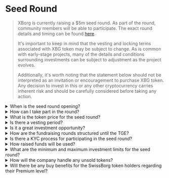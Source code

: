 # Seed Round

> XBorg is currently raising a $5m seed round. As part of the round, community members will be able to participate. The exact round details and timing can be found [here](https://www.xborg.com/seed-round).&#x20;
>
> It's important to keep in mind that the vesting and locking terms associated with XBG token may be subject to change. As is common with early-stage projects, many of the details and conditions surrounding investments can be subject to adjustment as the project evolves.
>
> Additionally, it's worth noting that the statement below should not be interpreted as an invitation or encouragement to purchase XBG token. Any decision to invest in this or any other cryptocurrency carries inherent risk and should be carefully considered before taking any action.

<details>

<summary>When is the seed round opening? </summary>

The seed round opened on the 16th of May 2023 with the Prometheus vault hosted on [XBorg's launchpad](https://launchpad.xborg.com/project/xborg).

As for the SwissBorg vaults, the first Public vault opens on the 23rd of May 2023 at 2 pm CET, followed by three additional vaults. The exact dates and vault sizes can be found on [our website](https://www.xborg.com/how-to-invest).

</details>

<details>

<summary>How can I take part in the round? </summary>

To participate in the round, you may acquire a Prometheus NFT [here](https://opensea.io/collection/xborg-prometheus) and take part in our [launchpad](https://launchpad.xborg.com/). Alternatively, you can download the SwissBorg app to access the investment opportunities. However, it should be noted that only Prometheus holders are guaranteed an allocation, and the current level of interest for the round surpasses $4.5 million. Consequently, we may not be able to assure allocations through the SwissBorg app. The exact details can be found [here](https://www.xborg.com/how-to-invest).&#x20;



</details>

<details>

<summary>What is the token price for the seed round? </summary>

* VCs, BAs, and Prometheus: $0.045
* SwissBorg Series A, Genesis, and Generation: $0.05
* Public: $0.055

</details>

<details>

<summary>Is there a vesting period? </summary>

For strategic and seed round participants, your investment comes with a lock-in period of 3 months, followed by an 18-month vesting schedule post-TGE. Moreover, 10% of the XBG tokens purchased will be immediately available upon TGE. Please be aware that these terms are subject to change as we adapt to meet the requirements of crypto exchanges.

</details>

<details>

<summary>Is it a great investment opportunity? </summary>

While it's the cheapest price at which someone can buy XBG tokens, it's important to note that we can't guarantee a positive return on investment. In fact, no investment can be guaranteed to yield a positive outcome.

</details>

<details>

<summary>How are the fundraising rounds structured until the TGE? </summary>

* **Strategic round:** $1m raised at $0.025 / XBG token.
* **Seed round:** $5m raised at $0.045-0.055 / XBG token.&#x20;
* **Public round:** As per the LBP.&#x20;

</details>

<details>

<summary>Is there a KYC process for participating in the seed round? </summary>

Yes, both the Seed and public rounds will be subject to a KYC procedure. On the XBorg launchpad, the KYC procedure occurs here: [https://launchpad.xborg.com/kyc](https://launchpad.xborg.com/kyc)

</details>

<details>

<summary>How raised funds will be used? </summary>

We are raising a $5m seed round. The raised funds will be allocated as follows and will be spent over the course of 3 years.

* **Technical developments:** 60% ($3'000'000) of the funds will be allocated to technical developments and infrastructure costs. This represents the cost of 10 FTE engineers for three years at an average market salary of $7'000 per month.
* **Marketing:** 20% ($1'000'000) of the fund will be allocated to marketing expenditures, influencer campaigns, PR, sponsorship opportunities, and events.
* **Liquidity and exchange listings:** 10% ($500'000) of the fund will be allocated to exchange listing payments and liquidity provision.
* **Operating costs:** 10% ($500'000) of the funds will be allocated to office rent, legal fees, and software subscriptions.

The current treasury covers the non-technical HR costs.

</details>

<details>

<summary>What are the minimum and maximum investment limits for the seed round?</summary>

If you are a Prometheus holder, the minimum investment threshold is set at $100, while the maximum limit stands at $3,000 per NFT. For SwissBorg users, investment limits are tier-based and vary accordingly. Please refer to our detailed tier structure on [our website](https://www.xborg.com/how-to-invest).

</details>

<details>

<summary>How will the company handle any unsold tokens?</summary>

In the case of unsold tokens, those could be kept in the treasury and eventually sold OTC to large investors.

</details>

<details>

<summary>Will there be any buy benefits for the SwissBorg token holders regarding their Premium level?</summary>

Series A investors and Genesis/Generation premiums will be able to purchase XBG tokens during the Seed round, albeit at a higher valuation than Prometheus holders.

</details>

&#x20;


